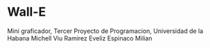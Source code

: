 # Wall-E
Mini graficador, Tercer Proyecto de Programacion, Universidad de la Habana
Michell Viu Ramirez 
Eveliz Espinaco Milian